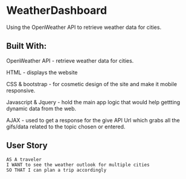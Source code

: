 # WeatherDashboard
Using the OpenWeather API to retrieve weather data for cities.

## Built With:

OpenWeather API - retrieve weather data for cities.

HTML - displays the website

CSS & bootstrap - for cosmetic design of the site and make it mobile responsive.

Javascript & Jquery - hold the main app logic that would help gettting dynamic data from the web.

AJAX - used to get a response for the give API Url which grabs all the gifs/data related to the topic chosen or entered.


## User Story

```
AS A traveler
I WANT to see the weather outlook for multiple cities
SO THAT I can plan a trip accordingly
```
